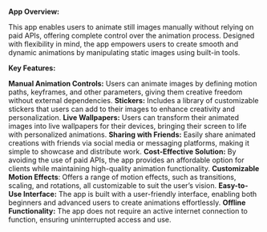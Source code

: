 **App Overview:**

This app enables users to animate still images manually without relying on paid APIs, offering complete control over the animation process. Designed with flexibility in mind, the app empowers users to create smooth and dynamic animations by manipulating static images using built-in tools.


**Key Features:**

**Manual Animation Controls:** Users can animate images by defining motion paths, keyframes, and other parameters, giving them creative freedom without external dependencies.
**Stickers:** Includes a library of customizable stickers that users can add to their images to enhance creativity and personalization.
**Live Wallpapers:**  Users can transform their animated images into live wallpapers for their devices, bringing their screen to life with personalized animations.
**Sharing with Friends:** Easily share animated creations with friends via social media or messaging platforms, making it simple to showcase and distribute work.
**Cost-Effective Solution:** By avoiding the use of paid APIs, the app provides an affordable option for clients while maintaining high-quality animation functionality.
**Customizable Motion Effects**: Offers a range of motion effects, such as transitions, scaling, and rotations, all customizable to suit the user’s vision.
**Easy-to-Use Interface:** The app is built with a user-friendly interface, enabling both beginners and advanced users to create animations effortlessly.
**Offline Functionality:** The app does not require an active internet connection to function, ensuring uninterrupted access and use.

